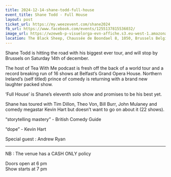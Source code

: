```yaml
---
title: 2024-12-14-shane-todd-full-house
event_title: Shane Todd - Full House
layout: post
ticket_url: https://my.weezevent.com/shane2024
fb_url: https://www.facebook.com/events/1255137815536032/
image_url: https://wzeweb-p-visuelorga-evn-affiche.s3.eu-west-1.amazonaws.com/affiche_1218845.png
location: The Black Sheep, Chaussée de Boondael 8, 1050, Brussels Belgium
---
```


Shane Todd is hitting the road with his biggest ever tour, and will stop by Brussels on Saturday 14th of december.

The host of Tea With Me podcast is fresh off the back of a world tour and a record breaking run of 16 shows at Belfast’s Grand Opera House. Northern Ireland’s (self titled) prince of comedy is returning with a brand new laughter packed show.

‘Full House’ is Shane’s eleventh solo show and promises to be his best yet.

Shane has toured with Tim Dillon, Theo Von, Bill Burr, John Mulaney and comedy megastar Kevin Hart but doesn’t want to go on about it (22 shows).

“storytelling mastery” - British Comedy Guide

“dope” - Kevin Hart

Special guest : Andrew Ryan

<hr />

NB : The venue has a CASH ONLY policy

Doors open at 6 pm<br />
Show starts at 7 pm 

 



	 
